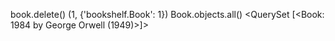 book.delete()
(1, {'bookshelf.Book': 1})
Book.objects.all()
<QuerySet [<Book: 1984 by George Orwell (1949)>]>
